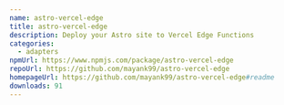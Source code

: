 ```yaml
---
name: astro-vercel-edge
title: astro-vercel-edge
description: Deploy your Astro site to Vercel Edge Functions
categories:
  - adapters
npmUrl: https://www.npmjs.com/package/astro-vercel-edge
repoUrl: https://github.com/mayank99/astro-vercel-edge
homepageUrl: https://github.com/mayank99/astro-vercel-edge#readme
downloads: 91
---
```

